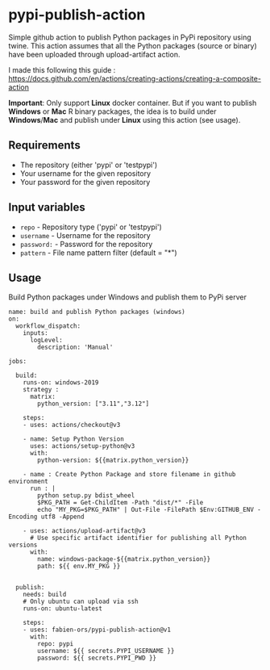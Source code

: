 # pypi-publish-action
Simple github action to publish Python packages in PyPi repository using twine. This action assumes that all the Python packages (source or binary) have been uploaded through upload-artifact action.

I made this following this guide :
https://docs.github.com/en/actions/creating-actions/creating-a-composite-action

**Important**: Only support **Linux** docker container. But if you want to publish **Windows** or **Mac** R binary packages, the idea is to build under **Windows**/**Mac** and publish under **Linux** using this action (see usage).

## Requirements
- The repository (either 'pypi' or 'testpypi')
- Your username for the given repository
- Your password for the given repository

## Input variables
* ```repo``` - Repository type ('pypi' or 'testpypi')
* ```username``` - Username for the repository
* ```password:``` - Password for the repository
* ```pattern``` - File name pattern filter (default = "*")

## Usage
Build Python packages under Windows and publish them to PyPi server


    name: build and publish Python packages (windows)
    on:
      workflow_dispatch:
        inputs:
          logLevel:
            description: 'Manual'
   
    jobs:
      
      build:
        runs-on: windows-2019
        strategy :
          matrix:
            python_version: ["3.11","3.12"]
            
        steps:
        - uses: actions/checkout@v3
    
        - name: Setup Python Version
          uses: actions/setup-python@v3
          with:
            python-version: ${{matrix.python_version}}
            
        - name : Create Python Package and store filename in github environment
          run : |
            python setup.py bdist_wheel
            $PKG_PATH = Get-ChildItem -Path "dist/*" -File
            echo "MY_PKG=$PKG_PATH" | Out-File -FilePath $Env:GITHUB_ENV -Encoding utf8 -Append
    
        - uses: actions/upload-artifact@v3
          # Use specific artifact identifier for publishing all Python versions
          with:
            name: windows-package-${{matrix.python_version}}
            path: ${{ env.MY_PKG }}
            
        
      publish:
        needs: build
        # Only ubuntu can upload via ssh
        runs-on: ubuntu-latest
        
        steps:
        - uses: fabien-ors/pypi-publish-action@v1
          with:
            repo: pypi
            username: ${{ secrets.PYPI_USERNAME }}
            password: ${{ secrets.PYPI_PWD }}


